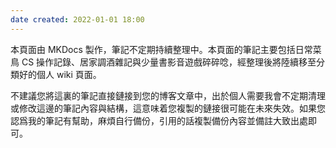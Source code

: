 ```yaml
---
date created: 2022-01-01 18:00
---
```


本頁面由 MKDocs 製作，筆記不定期持續整理中。本頁面的筆記主要包括日常菜鳥 CS 操作記錄、居家調酒雜記與少量書影音遊戲碎碎唸，經整理後將陸續移至分類好的個人 wiki 頁面。

不建議您將這裏的筆記直接鏈接到您的博客文章中，出於個人需要我會不定期清理或修改這邊的筆記內容與結構，這意味着您複製的鏈接很可能在未來失效。如果您認爲我的筆記有幫助，麻煩自行備份，引用的話複製備份內容並備註大致出處即可。